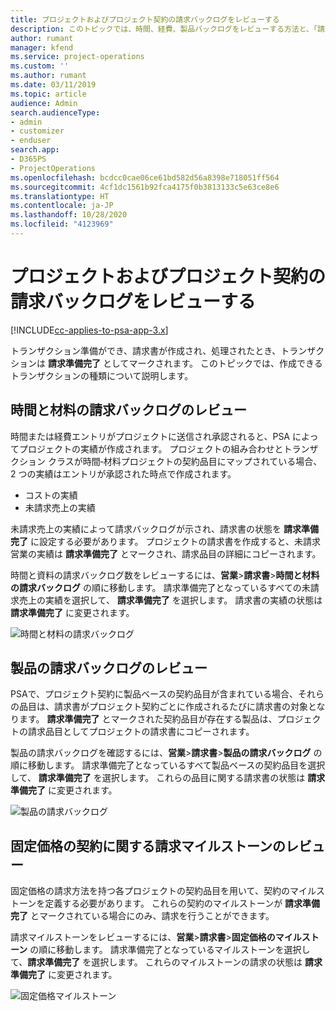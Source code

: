 ```yaml
---
title: プロジェクトおよびプロジェクト契約の請求バックログをレビューする
description: このトピックでは、時間、経費、製品バックログをレビューする方法と、「請求準備完了」としてマークする方法について説明します。
author: rumant
manager: kfend
ms.service: project-operations
ms.custom: ''
ms.author: rumant
ms.date: 03/11/2019
ms.topic: article
audience: Admin
search.audienceType:
- admin
- customizer
- enduser
search.app:
- D365PS
- ProjectOperations
ms.openlocfilehash: bcdcc0cae06ce61bd582d56a8398e718051ff564
ms.sourcegitcommit: 4cf1dc1561b92fca4175f0b3813133c5e63ce8e6
ms.translationtype: HT
ms.contentlocale: ja-JP
ms.lasthandoff: 10/28/2020
ms.locfileid: "4123969"
---
```

# <a name="review-the-invoicing-backlog-on-projects-and-project-contracts"></a>プロジェクトおよびプロジェクト契約の請求バックログをレビューする

[!INCLUDE[cc-applies-to-psa-app-3.x](../includes/cc-applies-to-psa-app-3x.md)]

トランザクション準備ができ、請求書が作成され、処理されたとき、トランザクションは **請求準備完了** としてマークされます。 このトピックでは、作成できるトランザクションの種類について説明します。

## <a name="review-the-time-and-material-billing-backlog"></a>時間と材料の請求バックログのレビュー

時間または経費エントリがプロジェクトに送信され承認されると、PSA によってプロジェクトの実績が作成されます。 プロジェクトの組み合わせとトランザクション クラスが時間‐材料プロジェクトの契約品目にマップされている場合、2 つの実績はエントリが承認された時点で作成されます。

- コストの実績 
- 未請求売上の実績

未請求売上の実績によって請求バックログが示され、請求書の状態を **請求準備完了** に設定する必要があります。 プロジェクトの請求書を作成すると、未請求営業の実績は **請求準備完了** とマークされ、請求品目の詳細にコピーされます。

時間と資料の請求バックログ数をレビューするには、**営業**\>**請求書**\>**時間と材料の請求バックログ** の順に移動します。 請求準備完了となっているすべての未請求売上の実績を選択して、 **請求準備完了** を選択します。 請求書の実績の状態は **請求準備完了** に変更されます。

![時間と材料の請求バックログ](media/TMBacklog.png)

## <a name="review-the-product-billing-backlog"></a>製品の請求バックログのレビュー

PSAで、プロジェクト契約に製品ベースの契約品目が含まれている場合、それらの品目は、請求書がプロジェクト契約ごとに作成されるたびに請求書の対象となります。 **請求準備完了** とマークされた契約品目が存在する製品は、プロジェクトの請求品目としてプロジェクトの請求書にコピーされます。

製品の請求バックログを確認するには、**営業**\>**請求書**\>**製品の請求バックログ** の順に移動します。 請求準備完了となっているすべて製品ベースの契約品目を選択して、 **請求準備完了** を選択します。 これらの品目に関する請求書の状態は **請求準備完了** に変更されます。

![製品の請求バックログ](media/ProductBacklog.png)

## <a name="review-billing-milestones-on-fixed-price-contracts"></a>固定価格の契約に関する請求マイルストーンのレビュー

固定価格の請求方法を持つ各プロジェクトの契約品目を用いて、契約のマイルストーンを定義する必要があります。 これらの契約のマイルストーンが **請求準備完了** とマークされている場合にのみ、請求を行うことができます。 

請求マイルストーンをレビューするには、**営業**\>**請求書**\>**固定価格のマイルストーン** の順に移動します。 請求準備完了となっているマイルストーンを選択して、**請求準備完了** を選択します。 これらのマイルストーンの請求の状態は **請求準備完了** に変更されます。

![固定価格マイルストーン](media/FPBacklog.png)
